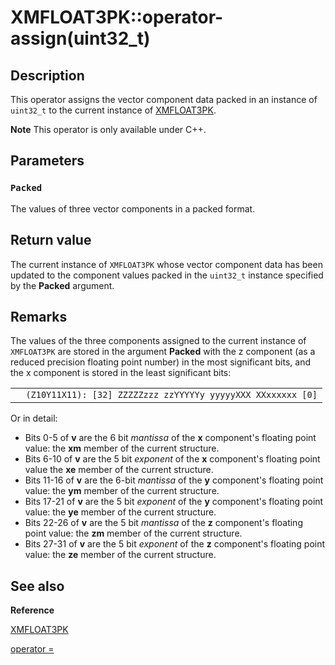 # XMFLOAT3PK::operator-assign(uint32_t)

## Description

This operator assigns the vector component data packed in an instance of `uint32_t` to
the current instance of [XMFLOAT3PK](https://learn.microsoft.com/windows/win32/api/directxpackedvector/ns-directxpackedvector-xmfloat3pk).

**Note** This operator is only available under C++.

## Parameters

### `Packed`

The values of three vector components in a packed format.

## Return value

The current instance of `XMFLOAT3PK` whose vector component data has been updated to
the component values packed in the `uint32_t` instance specified by the
**Packed** argument.

## Remarks

The values of the three components assigned to the current instance of `XMFLOAT3PK` are stored
in the argument **Packed** with the z component (as a reduced precision
floating point number) in the most significant bits, and the x component is stored in the
least significant bits:

|  |
| --- |
| ```   (Z10Y11X11): [32] ZZZZZzzz zzYYYYYy yyyyyXXX XXxxxxxx [0] ``` |

Or in detail:

* Bits 0-5 of **v** are the 6 bit *mantissa* of the
  **x** component's floating point value: the **xm** member of the current structure.
* Bits 6-10 of **v** are the 5 bit *exponent* of the
  **x** component's floating point value the **xe** member of the current structure.
* Bits 11-16 of **v** are the 6-bit *mantissa* of the
  **y** component's floating point value: the **ym** member of the current structure.
* Bits 17-21 of **v** are the 5 bit *exponent* of the
  **y** component's floating point value: the **ye** member of the current structure.
* Bits 22-26 of **v** are the 5 bit *mantissa* of the
  **z** component's floating point value: the **zm** member of the current structure.
* Bits 27-31 of **v** are the 5 bit *exponent* of the
  **z** component's floating point value: the **ze** member of the current structure.

## See also

**Reference**

[XMFLOAT3PK](https://learn.microsoft.com/windows/win32/api/directxpackedvector/ns-directxpackedvector-xmfloat3pk)

[operator =](https://msdn.microsoft.com/82c6ee72-0706-49f9-bc19-9725496440d0)